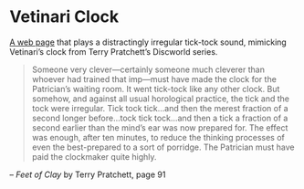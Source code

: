 # Vetinari Clock

[A web page](https://roryokane.github.io/vetinari-clock) that plays a distractingly irregular tick-tock sound, mimicking Vetinari’s clock from Terry Pratchett’s Discworld series.

> Someone very clever—certainly someone much cleverer than whoever had trained that imp—must have made the clock for the Patrician’s waiting room. It went tick-tock like any other clock. But somehow, and against all usual horological practice, the tick and the tock were irregular. Tick tock tick…and then the merest fraction of a second longer before…tock tick tock…and then a tick a fraction of a second earlier than the mind’s ear was now prepared for. The effect was enough, after ten minutes, to reduce the thinking processes of even the best-prepared to a sort of porridge. The Patrician must have paid the clockmaker quite highly.

– <i>Feet of Clay</i> by Terry Pratchett, page 91
